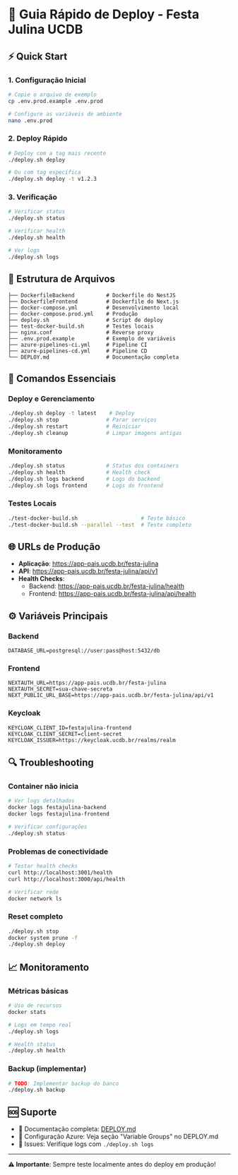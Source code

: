 # 🚀 Guia Rápido de Deploy - Festa Julina UCDB

## ⚡ Quick Start

### 1. Configuração Inicial

```bash
# Copie o arquivo de exemplo
cp .env.prod.example .env.prod

# Configure as variáveis de ambiente
nano .env.prod
```

### 2. Deploy Rápido

```bash
# Deploy com a tag mais recente
./deploy.sh deploy

# Ou com tag específica
./deploy.sh deploy -t v1.2.3
```

### 3. Verificação

```bash
# Verificar status
./deploy.sh status

# Verificar health
./deploy.sh health

# Ver logs
./deploy.sh logs
```

## 📁 Estrutura de Arquivos

```
├── DockerfileBackend          # Dockerfile do NestJS
├── DockerfileFrontend         # Dockerfile do Next.js
├── docker-compose.yml         # Desenvolvimento local
├── docker-compose.prod.yml    # Produção
├── deploy.sh                  # Script de deploy
├── test-docker-build.sh       # Testes locais
├── nginx.conf                 # Reverse proxy
├── .env.prod.example          # Exemplo de variáveis
├── azure-pipelines-ci.yml     # Pipeline CI
├── azure-pipelines-cd.yml     # Pipeline CD
└── DEPLOY.md                  # Documentação completa
```

## 🔧 Comandos Essenciais

### Deploy e Gerenciamento

```bash
./deploy.sh deploy -t latest    # Deploy
./deploy.sh stop               # Parar serviços
./deploy.sh restart            # Reiniciar
./deploy.sh cleanup            # Limpar imagens antigas
```

### Monitoramento

```bash
./deploy.sh status             # Status dos containers
./deploy.sh health             # Health check
./deploy.sh logs backend       # Logs do backend
./deploy.sh logs frontend      # Logs do frontend
```

### Testes Locais

```bash
./test-docker-build.sh                    # Teste básico
./test-docker-build.sh --parallel --test  # Teste completo
```

## 🌐 URLs de Produção

- **Aplicação**: https://app-pais.ucdb.br/festa-julina
- **API**: https://app-pais.ucdb.br/festa-julina/api/v1
- **Health Checks**:
  - Backend: https://app-pais.ucdb.br/festa-julina/health
  - Frontend: https://app-pais.ucdb.br/festa-julina/api/health

## ⚙️ Variáveis Principais

### Backend

```env
DATABASE_URL=postgresql://user:pass@host:5432/db
```

### Frontend

```env
NEXTAUTH_URL=https://app-pais.ucdb.br/festa-julina
NEXTAUTH_SECRET=sua-chave-secreta
NEXT_PUBLIC_URL_BASE=https://app-pais.ucdb.br/festa-julina/api/v1
```

### Keycloak

```env
KEYCLOAK_CLIENT_ID=festajulina-frontend
KEYCLOAK_CLIENT_SECRET=client-secret
KEYCLOAK_ISSUER=https://keycloak.ucdb.br/realms/realm
```

## 🔍 Troubleshooting

### Container não inicia

```bash
# Ver logs detalhados
docker logs festajulina-backend
docker logs festajulina-frontend

# Verificar configurações
./deploy.sh status
```

### Problemas de conectividade

```bash
# Testar health checks
curl http://localhost:3001/health
curl http://localhost:3000/api/health

# Verificar rede
docker network ls
```

### Reset completo

```bash
./deploy.sh stop
docker system prune -f
./deploy.sh deploy
```

## 📈 Monitoramento

### Métricas básicas

```bash
# Uso de recursos
docker stats

# Logs em tempo real
./deploy.sh logs

# Health status
./deploy.sh health
```

### Backup (implementar)

```bash
# TODO: Implementar backup do banco
./deploy.sh backup
```

## 🆘 Suporte

- 📖 Documentação completa: [DEPLOY.md](./DEPLOY.md)
- 🔧 Configuração Azure: Veja seção "Variable Groups" no DEPLOY.md
- 🐛 Issues: Verifique logs com `./deploy.sh logs`

---

**⚠️ Importante**: Sempre teste localmente antes do deploy em produção!

